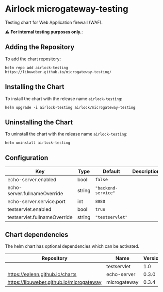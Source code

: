 Airlock microgateway-testing
====================

Testing chart for Web Application firewall (WAF).

:warning: **For internal testing purposes only.**:

## Adding the Repository

To add the chart repository:

```console
helm repo add airlock-testing https://libuweber.github.io/microgateway-testing/
```

## Installing the Chart

To install the chart with the release name `airlock-testing`:

```console
helm upgrade -i airlock-testing airlock/microgateway-testing
```

## Uninstalling the Chart

To uninstall the chart with the release name `airlock-testing`:

```console
helm uninstall airlock-testing
```

## Configuration

| Key | Type | Default | Description |
|-----|------|---------|-------------|
| echo-server.enabled | bool | `false` |  |
| echo-server.fullnameOverride | string | `"backend-service"` |  |
| echo-server.service.port | int | `8080` |  |
| testservlet.enabled | bool | `true` |  |
| testservlet.fullnameOverride | string | `"testservlet"` |  |

## Chart dependencies
The helm chart has optional dependencies which can be activated.

| Repository | Name | Version |
|------------|------|---------|
|  | testservlet | 1.0 |
| https://ealenn.github.io/charts | echo-server | 0.3.0 |
| https://libuweber.github.io/microgateway | microgateway | 0.3.4 |